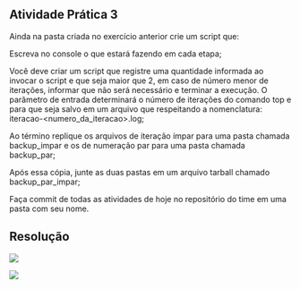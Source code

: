 ## Atividade Prática 3

Ainda na pasta criada no exercício anterior crie um script que:

Escreva no console o que estará fazendo em cada etapa;

Você deve criar um script que registre uma quantidade informada ao invocar o script e que seja maior que 2, em caso de número menor de iterações, informar que não será necessário e terminar a execução. O parâmetro de entrada determinará o número de iterações do comando top e para que seja salvo em um arquivo que respeitando a nomenclatura: iteracao-<numero_da_iteracao>.log;

Ao término replique os arquivos de iteração ímpar para uma pasta chamada backup_impar e os de numeração par para uma pasta chamada backup_par;

Após essa cópia, junte as duas pastas em um arquivo tarball chamado backup_par_impar;

Faça commit de todas as atividades de hoje no repositório do time em uma pasta com seu nome.

## Resolução

![](/img/img-03-script.jpg)

![](/img/imag-03-script-pt2.jpg)